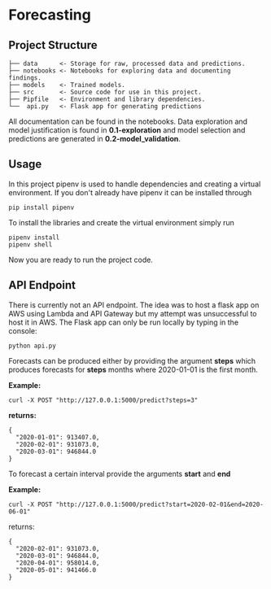 # Forecasting

## Project Structure
    ├── data      <- Storage for raw, processed data and predictions.     
    ├── notebooks <- Notebooks for exploring data and documenting findings.  
    ├── models    <- Trained models.  
    ├── src       <- Source code for use in this project.  
    ├── Pipfile   <- Environment and library dependencies.  
    └──  api.py   <- Flask app for generating predictions
    
All documentation can be found in the notebooks. Data exploration and model justification is found in **0.1-exploration** and model selection and predictions are generated in **0.2-model_validation**.

## Usage

In this project pipenv is used to handle dependencies and creating a virtual environment. If you don't already have pipenv it can be installed through

    pip install pipenv

To install the libraries and create the virtual environment simply run

    pipenv install
    pipenv shell

Now you are ready to run the project code.

## API Endpoint

There is currently not an API endpoint. The idea was to host a flask app on AWS using Lambda and API Gateway but my attempt was unsuccessful to host it in AWS. The Flask app can only be run locally by typing in the console:

    python api.py
    
Forecasts can be produced either by providing the argument **steps** which produces forecasts for **steps** months where 2020-01-01 is the first month.

**Example:**
    
    curl -X POST "http://127.0.0.1:5000/predict?steps=3"

**returns:**
    
    {
      "2020-01-01": 913407.0, 
      "2020-02-01": 931073.0, 
      "2020-03-01": 946844.0
    }

To forecast a certain interval provide the arguments **start** and **end**

**Example:**

    curl -X POST "http://127.0.0.1:5000/predict?start=2020-02-01&end=2020-06-01"
    
returns: 
    
    {
      "2020-02-01": 931073.0, 
      "2020-03-01": 946844.0, 
      "2020-04-01": 958014.0, 
      "2020-05-01": 941466.0
    }